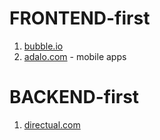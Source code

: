 # FRONTEND-first

1. [bubble.io](https://bubble.io)
2. [adalo.com](https://www.adalo.com/) - mobile apps 

# BACKEND-first

1. [directual.com](https://www.directual.com/)
